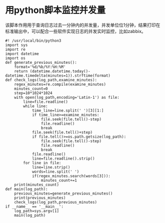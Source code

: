 # 用python脚本监控并发量

该脚本作用用于查询日志过去一分钟内的并发量，并发单位位1分钟，结果打印在标准输出中，可以配合一些软件实现日志的并发实时监控，比如zabbix。

    
    
    #! /usr/local/bin/python3
    import sys
    import re
    import datetime
    import os
    def generate_previous_minutes():
        format='%d/%b/%Y:%H:%M'
        return (datetime.datetime.today()-datetime.timedelta(minutes=1)).strftime(format)
    def check_logs(log_path,examine_minutes):
        regex_minutes=re.compile(examine_minutes)
        minutes_count=0
        step=10*1024*1024
        with open(log_path,encoding='Latin-1') as file:
            line=file.readline()
            while line:
                time_line=line.split(' ')[3][1:]
                if time_line>=examine_minutes:
                    file.seek(file.tell()-step)
                    file.readline()
                    break
                file.seek(file.tell()+step)
                if file.tell()>=os.path.getsize(log_path):
                    file.seek(file.tell()-step)
                    file.readline()
                    break
                file.readline()
                line=file.readline().strip()
            for line in file:
                line=line.strip()
                words=line.split(' ')
                if(regex_minutes.search(words[3])):
                    minutes_count+=1
        print(minutes_count)
    def main(log_path):
        previous_minutes=generate_previous_minutes()
        print(previous_minutes)
        check_logs(log_path,previous_minutes)
    if __name__ == '__main__':
        log_path=sys.argv[1]
        main(log_path)

  

